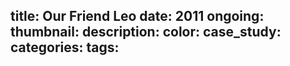 title: Our Friend Leo
date: 2011
ongoing:
thumbnail:
description:
color:
case_study:
categories:
tags:
---
